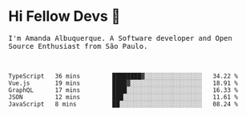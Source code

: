 # Hi Fellow Devs :wave:
   
<p>
  <samp>
    I'm Amanda Albuquerque. A Software developer and Open Source Enthusiast from São Paulo.
  </samp>

  
<!--   [![Twitter Follow](https://img.shields.io/twitter/follow/alalbux?style=social)](https://www.twitter.com/alalbux)
  [![Linkedin Badge](https://img.shields.io/badge/-alalbux-blue?style=flat-square&logo=Linkedin&logoColor=white&link=https://www.linkedin.com/in/alalbux/)](https://www.linkedin.com/in/alalbux/)
  [![Medium Badge](https://img.shields.io/badge/-alalbux-black?style=flat-square&logo=Medium&logoColor=white&link=https://medium.com/@alalbux)](https://medium.com/@alalbux) -->
</p>

  <br/>
  

<!--START_SECTION:waka-->
```text
TypeScript   36 mins         ████████▓░░░░░░░░░░░░░░░░   34.22 % 
Vue.js       19 mins         ████▓░░░░░░░░░░░░░░░░░░░░   18.91 % 
GraphQL      17 mins         ████░░░░░░░░░░░░░░░░░░░░░   16.33 % 
JSON         12 mins         ███░░░░░░░░░░░░░░░░░░░░░░   11.61 % 
JavaScript   8 mins          ██░░░░░░░░░░░░░░░░░░░░░░░   08.24 % 
```
<!--END_SECTION:waka-->

